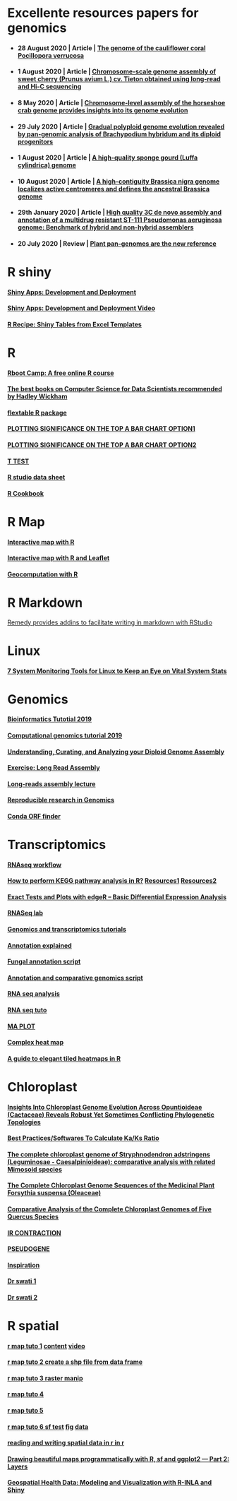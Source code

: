 # Excellente resources papers for genomics

- #### 28 August 2020 | Article | [The genome of the cauliflower coral Pocillopora verrucosa](https://academic.oup.com/gbe/advance-article/doi/10.1093/gbe/evaa184/5898631)

- #### 1 August 2020 | Article | [Chromosome-scale genome assembly of sweet cherry (Prunus avium L.) cv. Tieton obtained using long-read and Hi-C sequencing](https://www.nature.com/articles/s41438-020-00343-8)

- #### 8 May 2020 | Article | [Chromosome-level assembly of the horseshoe crab genome provides insights into its genome evolution](https://www.nature.com/articles/s41467-020-16180-1)
- #### 29 July 2020 | Article | [Gradual polyploid genome evolution revealed by pan-genomic analysis of Brachypodium hybridum and its diploid progenitors](https://www.nature.com/articles/s41467-020-17302-5)
- #### 1 August 2020 | Article | [A high-quality sponge gourd (Luffa cylindrica) genome](https://www.nature.com/articles/s41438-020-00350-9)
- #### 10 August 2020 | Article | [A high-contiguity Brassica nigra genome localizes active centromeres and defines the ancestral Brassica genome](https://www.nature.com/articles/s41477-020-0735-y#Sec4)
- #### 29th January 2020 | Article | [High quality 3C de novo assembly and annotation of a multidrug resistant ST-111 Pseudomonas aeruginosa genome: Benchmark of hybrid and non-hybrid assemblers](https://www.nature.com/articles/s41598-020-58319-6)
- #### 20 July 2020 | Review | [Plant pan-genomes are the new reference](https://www.nature.com/articles/s41477-020-0733-0)


# R shiny

#### [Shiny Apps: Development and Deployment](https://www.mzes.uni-mannheim.de/socialsciencedatalab/article/shiny-apps/)
#### [Shiny Apps: Development and Deployment Video](https://www.youtube.com/watch?v=QT3WUQu99pM)
#### [R Recipe: Shiny Tables from Excel Templates](https://ljupcho.com/blog/shiny-excel-table-templates)



# R

#### [Rboot Camp: A free online R course](https://r-bootcamp.netlify.app/)
#### [The best books on Computer Science for Data Scientists recommended by Hadley Wickham](https://fivebooks.com/best-books/computer-science-data-science-hadley-wickham/)
#### [flextable R package](https://davidgohel.github.io/flextable/)
#### [PLOTTING SIGNIFICANCE ON THE TOP A BAR CHART OPTION1](https://nakedstatistics.wordpress.com/2017/05/11/plotting-significance/)
#### [PLOTTING SIGNIFICANCE ON THE TOP A BAR CHART OPTION2](http://131.111.177.41/statistics/R/graphs2.html)
#### [T TEST](http://www.sthda.com/english/wiki/unpaired-two-samples-t-test-in-r)
#### [R studio data sheet](https://rstudio.cloud/learn/cheat-sheets)
#### [R Cookbook](http://www.cookbook-r.com/)


# R Map

#### [Interactive map with R](https://thinkr.fr/cartographie-interactive-avec-r-la-suite/)
#### [Interactive map with R and Leaflet](https://thinkr.fr/cartographie-interactive-comment-visualiser-mes-donnees-spatiales-de-maniere-dynamique-avec-leaflet/)
#### [Geocomputation with R](https://geocompr.robinlovelace.net/)


# R Markdown

[Remedy provides addins to facilitate writing in markdown with RStudio](https://github.com/ThinkR-open/remedy) 



# Linux 

#### [7 System Monitoring Tools for Linux to Keep an Eye on Vital System Stats](https://itsfoss.com/linux-system-monitoring-tools/)


# Genomics

#### [Bioinformatics Tutotial 2019](https://angus.readthedocs.io/en/2019/toc.html)

#### [Computational genomics tutorial 2019](https://genomics.sschmeier.com/)

#### [Understanding, Curating, and Analyzing your Diploid Genome Assembly](https://pb-falcon.readthedocs.io/en/latest/_downloads/Kingan_DiploidGenome_ECUGM2017_BFX.pdf)

#### [Exercise: Long Read Assembly](https://scilifelab.github.io/courses/assembly/2017-11-15/exercises/Exercise_Long_Read_Assembly.html)

#### [Long-reads assembly lecture](https://scilifelab.github.io/courses/assembly/2017-11-15/lectures/Long_read_Assembly.pdf)


#### [Reproducible research in Genomics](https://nbis-reproducible-research.readthedocs.io/en/course_1803/)

#### [Conda ORF finder](https://gist.github.com/mkweskin/30e3bd57534868cccd700f4181f07103)


# Transcriptomics

#### [RNAseq workflow](https://github.com/Yedomon/RNAseq-workflow)

#### [How to perform KEGG pathway analysis in R?](https://www.biostars.org/p/274514/) [Resources1](http://yulab-smu.top/clusterProfiler-book/chapter12.html) [Resources2](https://www.biostars.org/p/327039/)


#### [Exact Tests and Plots with edgeR – Basic Differential Expression Analysis](https://morphoscape.wordpress.com/2020/09/01/exact-tests-and-plots-with-edger-basic-differential-expression-analysis/)

#### [RNASeq lab](https://scilifelab.github.io/courses/ngsintro/1911/labs/rnaseq/lab.html)

#### [Genomics and transcriptomics tutorials](https://scilifelab.github.io/courses/)

#### [Annotation explained](https://www.biostars.org/p/181286/)

#### [Fungal annotation script](https://github.com/Yedomon/Fungal_genome_annotation)

#### [Annotation and comparative genomics script](https://github.com/Yedomon/AMPRIL-genomes)

#### [RNA seq analysis](https://decodebiology.github.io/bioinfotutorials/rnaseq_tutorial.html)
#### [RNA seq tuto](https://gif.biotech.iastate.edu/rnaseq-analysis-walk-through)

#### [MA PLOT](https://www.biostars.org/p/457769/)

#### [Complex heat map](https://github.com/kevinblighe/E-MTAB-6141)

#### [A guide to elegant tiled heatmaps in R](https://www.royfrancis.com/a-guide-to-elegant-tiled-heatmaps-in-r-2019/)


# Chloroplast


#### [Insights Into Chloroplast Genome Evolution Across Opuntioideae (Cactaceae) Reveals Robust Yet Sometimes Conflicting Phylogenetic Topologies](https://www.frontiersin.org/articles/10.3389/fpls.2020.00729/full#B91)

#### [Best Practices/Softwares To Calculate Ka/Ks Ratio](https://www.biostars.org/p/5817/)

#### [The complete chloroplast genome of Stryphnodendron adstringens (Leguminosae - Caesalpinioideae): comparative analysis with related Mimosoid species](https://www.nature.com/articles/s41598-019-50620-3)

#### [The Complete Chloroplast Genome Sequences of the Medicinal Plant Forsythia suspensa (Oleaceae)](https://www.mdpi.com/1422-0067/18/11/2288)

#### [Comparative Analysis of the Complete Chloroplast Genomes of Five Quercus Species](https://www.frontiersin.org/articles/10.3389/fpls.2016.00959/full)

#### [IR CONTRACTION](https://www.nature.com/articles/s41438-019-0171-1#:~:text=Compared%20with%20the%20nuclear%20genome,for%20diversity%20and%20evolution%20studies.)

#### [PSEUDOGENE](https://peerj.com/articles/2699/?utm_source=TrendMD&utm_campaign=PeerJ_TrendMD_1&utm_medium=TrendMD)

#### [Inspiration](https://www.researchsquare.com/article/rs-20050/v1)

#### [Dr swati 1](https://peerj.com/articles/9448/)

#### [Dr swati 2](https://www.mdpi.com/2223-7747/9/5/568/htm)



# R spatial

#### [r map tuto 1](https://datavizm20.classes.andrewheiss.com/example/12-example/) [content](https://datavizm20.classes.andrewheiss.com/content/) [video](https://www.youtube.com/watch?v=Opzwtegvuv4&t=743s)
#### [r map tuto 2 create a shp file from data frame ](https://datacarpentry.org/r-raster-vector-geospatial/10-vector-csv-to-shapefile-in-r/)
#### [r map tuto 3 raster manip](https://datacarpentry.org/r-raster-vector-geospatial/)
#### [r map tuto 4](https://www.earthdatascience.org/courses/earth-analytics/spatial-data-r/make-maps-with-ggplot-in-R/)
#### [r map tuto 5](http://zevross.com/blog/2018/10/02/creating-beautiful-demographic-maps-in-r-with-the-tidycensus-and-tmap-packages/)
#### [r map tuto 6 sf test](https://gist.github.com/andrewheiss/8e514355d75aac1a7d6b91a67b896f20) [fig](https://twitter.com/andrewheiss/status/1291431466556100608) [data](https://github.com/jvangeld/ME-GIS)
#### [reading and writing spatial data in r in r](https://mgimond.github.io/Spatial/reading-and-writing-spatial-data-in-r.html)
#### [Drawing beautiful maps programmatically with R, sf and ggplot2 — Part 2: Layers](https://www.r-spatial.org//r/2018/10/25/ggplot2-sf-2.html)
#### [Geospatial Health Data: Modeling and Visualization with R-INLA and Shiny](https://www.paulamoraga.com/book-geospatial/)


